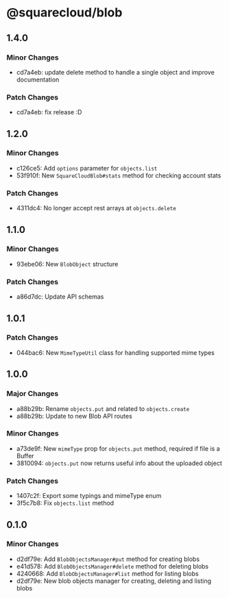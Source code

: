 # @squarecloud/blob

## 1.4.0

### Minor Changes

- cd7a4eb: update delete method to handle a single object and improve documentation

### Patch Changes

- cd7a4eb: fix release :D

## 1.2.0

### Minor Changes

- c126ce5: Add `options` parameter for `objects.list`
- 53f910f: New `SquareCloudBlob#stats` method for checking account stats

### Patch Changes

- 4311dc4: No longer accept rest arrays at `objects.delete`

## 1.1.0

### Minor Changes

- 93ebe06: New `BlobObject` structure

### Patch Changes

- a86d7dc: Update API schemas

## 1.0.1

### Patch Changes

- 044bac6: New `MimeTypeUtil` class for handling supported mime types

## 1.0.0

### Major Changes

- a88b29b: Rename `objects.put` and related to `objects.create`
- a88b29b: Update to new Blob API routes

### Minor Changes

- a73de9f: New `mimeType` prop for `objects.put` method, required if file is a Buffer
- 3810094: `objects.put` now returns useful info about the uploaded object

### Patch Changes

- 1407c2f: Export some typings and mimeType enum
- 3f5c7b8: Fix `objects.list` method

## 0.1.0

### Minor Changes

- d2df79e: Add `BlobObjectsManager#put` method for creating blobs
- e41d578: Add `BlobObjectsManager#delete` method for deleting blobs
- 4240668: Add `BlobObjectsManager#list` method for listing blobs
- d2df79e: New blob objects manager for creating, deleting and listing blobs
